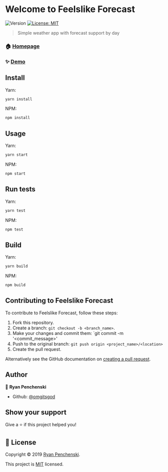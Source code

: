 # Welcome to Feelslike Forecast
![Version](https://img.shields.io/badge/version-0.1.0-blue.svg?cacheSeconds=2592000)
[![License: MIT](https://img.shields.io/badge/License-MIT-yellow.svg)](https://github.com/omgitsgod/feelslike-forecast/blob/master/LICENSE)

> Simple weather app with forecast support by day

### 🏠 [Homepage](https://github.com/omgitsgod/feelslike-forecast)

### ✨ [Demo](https://feelslike.netlify.com)

## Install

Yarn:
```sh
yarn install
```

NPM:
```sh
npm install
```

## Usage

Yarn:
```sh
yarn start
```

NPM:
```sh
npm start
```

## Run tests

Yarn:
```sh
yarn test
```

NPM:
```sh
npm test
```

## Build

Yarn:
```sh
yarn build
```

NPM:
```sh
npm build
```

## Contributing to Feelslike Forecast

To contribute to Feelslike Forecast, follow these steps:

1. Fork this repository.
2. Create a branch: `git checkout -b <branch_name>`.
3. Make your changes and commit them: `git commit -m '<commit_message>'
4. Push to the original branch: `git push origin <project_name>/<location>`
5. Create the pull request.

Alternatively see the GitHub documentation on [creating a pull request](https://help.github.com/en/github/collaborating-with-issues-and-pull-requests/creating-a-pull-request).

## Author

👤 **Ryan Penchenski**

* Github: [@omgitsgod](https://github.com/omgitsgod)

## Show your support

Give a ⭐️ if this project helped you!


## 📝 License

Copyright © 2019 [Ryan Penchenski](https://github.com/omgitsgod).

This project is [MIT](https://github.com/omgitsgod/feelslike-forecast/blob/master/LICENSE) licensed.
